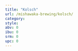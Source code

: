 ```yaml
---
title: "Kolsch"
url: /mishawaka-brewing/kolsch/
category: 
style: 
abv: 0
ibu: 0
srm: 0
upc: 0
---
```



